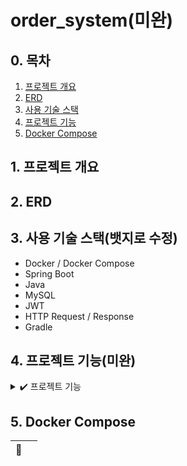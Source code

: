# order_system(미완)

## 0. 목차
1. [프로젝트 개요](#1-프로젝트-개요)
2. [ERD](#2-ERD)
3. [사용 기술 스택](#3-사용-기술-스택)
4. [프로젝트 기능](#4-프로젝트-기능)
5. [Docker Compose](#5-Docker-Compose)


## 1. 프로젝트 개요



## 2. ERD




## 3. 사용 기술 스택(뱃지로 수정)

- Docker / Docker Compose
- Spring Boot
- Java
- MySQL
- JWT
- HTTP Request / Response
- Gradle


## 4. 프로젝트 기능(미완)
<details>
  <summary> ✔️ 프로젝트 기능 </summary>

  
### ☑️ 유저 관리 

1. 회원가입 기능을 통해 계정 생성
  - 이메일 인증을 통한 회원가입
  - 비밀번호는 암호화하여 저장

2. 로그인 및 로그아웃 기능
  - jwt 토큰을 활용한 로그인 기능
  - 로그아웃 제공

3. 프로필 관리
  - 이름, 프로필 이미지, 인사말, 비밀번호 업데이트 가능

4. 팔로우 관계
  - 다른 사용자 팔로우 가능
  - 팔로우한 사용자의 활동이 뉴스피드에 노출



### ☑️ 포스트 및 뉴스피드

1. 텍스트 기반의 포스트 작성

2. 나의 팔로우 및 포스트 활동
- 나를 팔로우하는 사용자 소식 확인 가능
- 나의 포스트에 남겨진 댓글, 좋아요 확인 가능
</details>



## 5. Docker Compose

|  |  |
| ------ | ------ |
